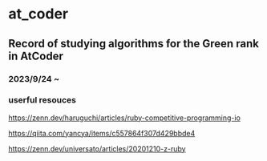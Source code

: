 # at_coder

## Record of studying algorithms for the Green rank in AtCoder

### 2023/9/24 ~

### userful resouces

https://zenn.dev/haruguchi/articles/ruby-competitive-programming-io

https://qiita.com/yancya/items/c557864f307d429bbde4

https://zenn.dev/universato/articles/20201210-z-ruby
